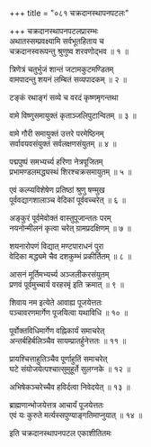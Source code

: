 +++
title = "०८१ चक्रदानस्थापनपटलः"

+++
चक्रदानस्थापनपटलप्रारम्भः    
अथातस्सम्प्रवक्ष्यामि सर्वभूतहिताय च  
चक्रदानस्वरूपन्तु श्रुणुष्व शरवणोद्भव ॥ १ ॥


त्रिणेत्रं चतुर्भुजं शान्तं जटामकुटमण्डितम्  
वामपादन्तु शयनं लम्बितं सव्यपादकम् ॥ २ ॥


टङ्कं रथाङ्गं सव्ये च वरदं कृष्णमृगन्तथा  

वामे विष्णुसमायुक्तं कृताञ्जलिपुटान्वितम् ॥ ३ ॥


वामे गौरी समायुक्तं उत्तरे परमेष्ठिनम्  
सर्वावयवसंयुक्तं सर्वलक्षणसंयुतम् ॥ ४ ॥


पद्मपुष्पं समभ्यर्च्य हरिणा नेत्रपूजितम्  
प्रभामण्डलमद्ध्यस्थं शिरश्चक्रसमायुतम् ॥ ५ ॥


एवं कल्प्यविशेषेण प्रतिष्ठां श्रुणु षण्मुख  
पूर्ववद्यागशालाञ्च वेदिकां पूर्ववच्चरेत् ॥ ६ ॥


अङ्कुरं पूर्वमेवोक्तं वास्तुपूजान्ततः परम्  
नयनोन्मीलनं कृत्वा चरेत् ग्रामप्रदक्षिणम् ॥ ७ ॥


शयनारोपणं विद्यात् मण्टपाराधनं पुरा  
वेदिका मद्ध्यमे चैव दशकुम्भं प्रकीर्तितम् ॥ ८ ॥


आसनं मूर्तिमभ्यर्च्य अञ्जलीकरसंयुतम्  
प्रणवं पूर्वमुच्चार्य वरहरमृं इति क्रमात् ॥ ९ ॥


शिवाय नम इत्येते आवाह्य पूजयेत्ततः  
पञ्चावरणमार्गेण पूजयित्वा यथाविधि ॥ १० ॥


पूर्वोक्तविधिमार्गेण वह्निकार्यं समाचरेत्  
अन्तर्बहिर्बलिञ्चैव सायम्प्रातर्हुनेत्ततः ॥ ११ ॥


प्रायश्चित्ताहुतिञ्चैव पूर्णाहुतिं समाचरेत्  
घटे संयोजयेत्पश्चात्सुमुहूर्ते सुलग्नके ॥ १२ ॥


अभिषेकञ्चरेच्चैव हविर्दत्वा निवेदयेत् ॥ १३ ॥


ब्राह्मणान्भोजयेत्तत्र आचार्यं पूजयेत्ततः  
एवं यः कुरुते मर्त्यस्सपुण्याङ्गतिमाप्नुयात् ॥ १४ ॥


इति चक्रदानस्थापनपटल एकाशीतितमः  
